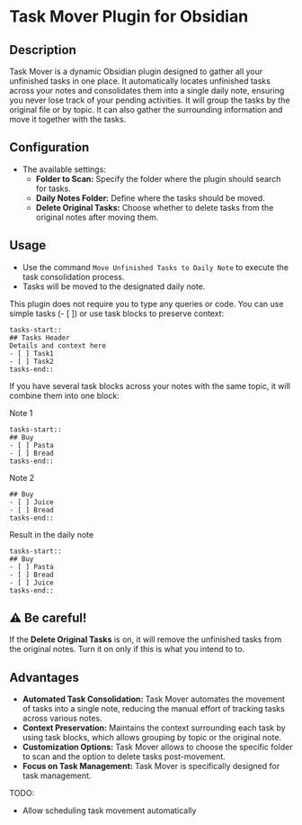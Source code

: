 # Task Mover Plugin for Obsidian

## Description
Task Mover is a dynamic Obsidian plugin designed to gather all your unfinished tasks in one place. It automatically locates unfinished tasks across your notes and consolidates them into a single daily note, ensuring you never lose track of your pending activities. It will group the tasks by the original file or by topic. It can also gather the surrounding information and move it together with the tasks.

## Configuration
   - The available settings:
     - **Folder to Scan:** Specify the folder where the plugin should search for tasks.
     - **Daily Notes Folder:** Define where the tasks should be moved.
     - **Delete Original Tasks:** Choose whether to delete tasks from the original notes after moving them.

## Usage
   - Use the command `Move Unfinished Tasks to Daily Note` to execute the task consolidation process.
   - Tasks will be moved to the designated daily note.

This plugin does not require you to type any queries or code. You can use simple tasks (- [ ]) or use task blocks to preserve context:

```
tasks-start::
## Tasks Header
Details and context here
- [ ] Task1
- [ ] Task2
tasks-end::
```

If you have several task blocks across your notes with the same topic, it will combine them into one block:

Note 1

```
tasks-start::
## Buy
- [ ] Pasta
- [ ] Bread
tasks-end::
```

Note 2

```tasks-start::
## Buy
- [ ] Juice
- [ ] Bread
tasks-end::
```

Result in the daily note

```
tasks-start::
## Buy
- [ ] Pasta
- [ ] Bread
- [ ] Juice
tasks-end::
```

## ⚠️ Be careful!
If the **Delete Original Tasks** is on, it will remove the unfinished tasks from the original notes. Turn it on only if this is what you intend to to.

## Advantages
- **Automated Task Consolidation:** Task Mover automates the movement of tasks into a single note, reducing the manual effort of tracking tasks across various notes.
- **Context Preservation:** Maintains the context surrounding each task by using task blocks, which allows grouping by topic or the original note.
- **Customization Options:** Task Mover allows to choose the specific folder to scan and the option to delete tasks post-movement.
- **Focus on Task Management:** Task Mover is specifically designed for task management.

TODO:
- Allow scheduling task movement automatically
